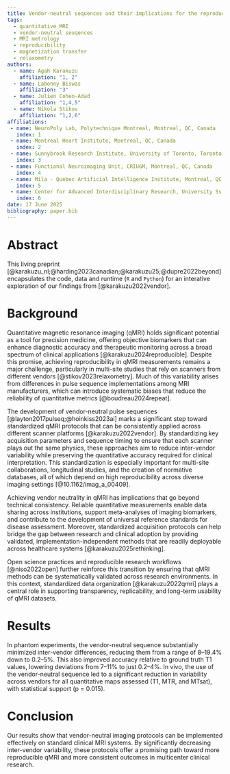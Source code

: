 ```yaml
---
title: Vendor-neutral sequences and their implications for the reproducibility of quantitative MRI
tags:
  - quantitative MRI
  - vendor-neutral seuqences
  - MRI metrology
  - reproducibility
  - magnetization transfer
  - relaxometry
authors:
  - name: Agah Karakuzu
    affiliation: "1, 2"
  - name: Labonny Biswas
    affiliation: "3"
  - name: Julien Cohen-Adad
    affiliation: "1,4,5"
  - name: Nikola Stikov
    affiliation: "1,2,6"
affiliations:
 - name: NeuroPoly Lab, Polytechnique Montreal, Montreal, QC, Canada
   index: 1
 - name: Montreal Heart Institute, Montreal, QC, Canada
   index: 2
 - name: Sunnybrook Research Institute, University of Toronto, Toronto, ON, Canada
   index: 3
 - name: Functional Neuroimaging Unit, CRIUGM, Montreal, QC, Canada
   index: 4
 - name: Mila - Quebec Artificial Intelligence Institute, Montreal, QC, Canada
   index: 5
 - name: Center for Advanced Interdisciplinary Research, University Ss Cyril and Methodius in Skopje
   index: 6
date: 17 June 2025
bibliography: paper.bib
---
```


# Abstract

This living preprint [@karakuzu_nl;@harding2023canadian;@karakuzu25;@dupre2022beyond] encapsulates the code, data and runtime (`R` and `Python`) for an interative exploration of our findings from [@karakuzu2022vendor].

# Background

Quantitative magnetic resonance imaging (qMRI) holds significant potential as a tool for precision medicine, offering objective biomarkers that can enhance diagnostic accuracy and therapeutic monitoring across a broad spectrum of clinical applications [@karakuzu2024reproducible]. Despite this promise, achieving reproducibility in qMRI measurements remains a major challenge, particularly in multi-site studies that rely on scanners from different vendors [@stikov2023relaxometry]. Much of this variability arises from differences in pulse sequence implementations among MRI manufacturers, which can introduce systematic biases that reduce the reliability of quantitative metrics [@boudreau2024repeat].

The development of vendor-neutral pulse sequences [@layton2017pulseq;@hoinkiss2023ai] marks a significant step toward standardized qMRI protocols that can be consistently applied across different scanner platforms [@karakuzu2022vendor]. By standardizing key acquisition parameters and sequence timing to ensure that each scanner plays out the same physics, these approaches aim to reduce inter-vendor variability while preserving the quantitative accuracy required for clinical interpretation. This standardization is especially important for multi-site collaborations, longitudinal studies, and the creation of normative databases, all of which depend on high reproducibility across diverse imaging settings [@10.1162/imag_a_00409].

Achieving vendor neutrality in qMRI has implications that go beyond technical consistency. Reliable quantitative measurements enable data sharing across institutions, support meta-analyses of imaging biomarkers, and contribute to the development of universal reference standards for disease assessment. Moreover, standardized acquisition protocols can help bridge the gap between research and clinical adoption by providing validated, implementation-independent methods that are readily deployable across healthcare systems [@karakuzu2025rethinking]. 

Open science practices and reproducible research workflows [@niso2022open] further reinforce this transition by ensuring that qMRI methods can be systematically validated across research environments. In this context, standardized data organization [@karakuzu2022qmri] plays a central role in supporting transparency, replicability, and long-term usability of qMRI datasets.

# Results

In phantom experiments, the vendor-neutral sequence substantially minimized inter-vendor differences, reducing them from a range of 8–19.4% down to 0.2–5%. This also improved accuracy relative to ground truth T1 values, lowering deviations from 7–11% to just 0.2–4%. In vivo, the use of the vendor-neutral sequence led to a significant reduction in variability across vendors for all quantitative maps assessed (T1, MTR, and MTsat), with statistical support (p = 0.015).

# Conclusion

Our results show that vendor-neutral imaging protocols can be implemented effectively on standard clinical MRI systems. By significantly decreasing inter-vendor variability, these protocols offer a promising path toward more reproducible qMRI and more consistent outcomes in multicenter clinical research.